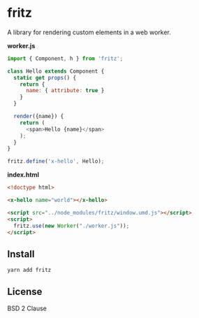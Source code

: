 # fritz

A library for rendering custom elements in a web worker.

**worker.js**

```js
import { Component, h } from 'fritz';

class Hello extends Component {
  static get props() {
    return {
      name: { attribute: true }
    }
  }

  render({name}) {
    return (
      <span>Hello {name}</span>
    );
  }
}

fritz.define('x-hello', Hello);
```

**index.html**

```html
<!doctype html>

<x-hello name="world"></x-hello>

<script src="../node_modules/fritz/window.umd.js"></script>
<script>
  fritz.use(new Worker("./worker.js"));
</script>
```

## Install

```shell
yarn add fritz
```

## License

BSD 2 Clause